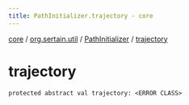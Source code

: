 ```yaml
---
title: PathInitializer.trajectory - core
---
```


[core](../../index.md) / [org.sertain.util](../index.md) / [PathInitializer](index.md) / [trajectory](.)

# trajectory

`protected abstract val trajectory: <ERROR CLASS>`